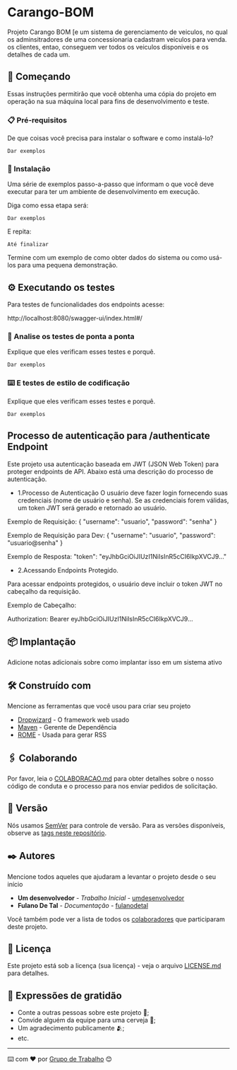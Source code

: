 # Carango-BOM

Projeto Carango BOM [e um sistema de gerenciamento de veiculos, no qual os adminsitradores de uma concessionaria cadastram veiculos para venda. os clientes, entao, conseguem ver todos os veiculos disponiveis e os detalhes de cada um.

## 🚀 Começando

Essas instruções permitirão que você obtenha uma cópia do projeto em operação na sua máquina local para fins de desenvolvimento e teste.



### 📋 Pré-requisitos

De que coisas você precisa para instalar o software e como instalá-lo?

```
Dar exemplos
```

### 🔧 Instalação

Uma série de exemplos passo-a-passo que informam o que você deve executar para ter um ambiente de desenvolvimento em execução.

Diga como essa etapa será:

```
Dar exemplos
```

E repita:

```
Até finalizar
```

Termine com um exemplo de como obter dados do sistema ou como usá-los para uma pequena demonstração.

## ⚙️ Executando os testes

Para testes de funcionalidades dos endpoints acesse:

http://localhost:8080/swagger-ui/index.html#/

### 🔩 Analise os testes de ponta a ponta

Explique que eles verificam esses testes e porquê.

```
Dar exemplos
```

### ⌨️ E testes de estilo de codificação

Explique que eles verificam esses testes e porquê.

```
Dar exemplos
```

## Processo de autenticação para /authenticate Endpoint

Este projeto usa autenticação baseada em JWT (JSON Web Token) para proteger endpoints de API. Abaixo está uma descrição do processo de autenticação.

* 1.Processo de Autenticação 
O usuário deve fazer login fornecendo suas credenciais (nome de usuário e senha). Se as credenciais forem válidas, um token JWT será gerado e retornado ao usuário.


Exemplo de Requisição:
   {
     "username": "usuario",
     "password": "senha"
   }

Exemplo de Requisição para Dev:
   {
     "username": "usuario",
     "password": "usuario@senha"
   }


Exemplo de Resposta:
     "token": "eyJhbGciOiJIUzI1NiIsInR5cCI6IkpXVCJ9..."

* 2.Acessando Endpoints Protegido.

Para acessar endpoints protegidos, o usuário deve incluir o token JWT no cabeçalho da requisição.

Exemplo de Cabeçalho:

   Authorization: Bearer eyJhbGciOiJIUzI1NiIsInR5cCI6IkpXVCJ9...

## 📦 Implantação

Adicione notas adicionais sobre como implantar isso em um sistema ativo

## 🛠️ Construído com

Mencione as ferramentas que você usou para criar seu projeto

* [Dropwizard](http://www.dropwizard.io/1.0.2/docs/) - O framework web usado
* [Maven](https://maven.apache.org/) - Gerente de Dependência
* [ROME](https://rometools.github.io/rome/) - Usada para gerar RSS

## 🖇️ Colaborando

Por favor, leia o [COLABORACAO.md](https://gist.github.com/usuario/linkParaInfoSobreContribuicoes) para obter detalhes sobre o nosso código de conduta e o processo para nos enviar pedidos de solicitação.

## 📌 Versão

Nós usamos [SemVer](http://semver.org/) para controle de versão. Para as versões disponíveis, observe as [tags neste repositório](https://github.com/suas/tags/do/projeto). 

## ✒️ Autores

Mencione todos aqueles que ajudaram a levantar o projeto desde o seu início

* **Um desenvolvedor** - *Trabalho Inicial* - [umdesenvolvedor](https://github.com/linkParaPerfil)
* **Fulano De Tal** - *Documentação* - [fulanodetal](https://github.com/linkParaPerfil)

Você também pode ver a lista de todos os [colaboradores](https://github.com/usuario/projeto/colaboradores) que participaram deste projeto.

## 📄 Licença

Este projeto está sob a licença (sua licença) - veja o arquivo [LICENSE.md](https://github.com/usuario/projeto/licenca) para detalhes.

## 🎁 Expressões de gratidão

* Conte a outras pessoas sobre este projeto 📢;
* Convide alguém da equipe para uma cerveja 🍺;
* Um agradecimento publicamente 🫂;
* etc.


---
⌨️ com ❤️ por [Grupo de Trabalho]() 😊
